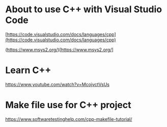 # About to use C++ with Visual Studio Code
[https://code.visualstudio.com/docs/languages/cpp](https://code.visualstudio.com/docs/languages/cpp)

(https://www.msys2.org/)[https://www.msys2.org/]

# Learn C++
https://www.youtube.com/watch?v=McojvctVsUs

# Make file use for C++ project
https://www.softwaretestinghelp.com/cpp-makefile-tutorial/

